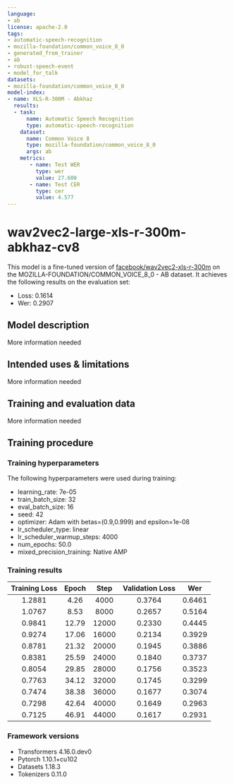 ```yaml
---
language:
- ab
license: apache-2.0
tags:
- automatic-speech-recognition
- mozilla-foundation/common_voice_8_0
- generated_from_trainer
- ab
- robust-speech-event
- model_for_talk
datasets:
- mozilla-foundation/common_voice_8_0
model-index:
- name: XLS-R-300M - Abkhaz
  results:
  - task: 
      name: Automatic Speech Recognition 
      type: automatic-speech-recognition
    dataset:
      name: Common Voice 8
      type: mozilla-foundation/common_voice_8_0
      args: ab
    metrics:
       - name: Test WER
         type: wer
         value: 27.600
       - name: Test CER
         type: cer
         value: 4.577
---
```


<!-- This model card has been generated automatically according to the information the Trainer had access to. You
should probably proofread and complete it, then remove this comment. -->

# wav2vec2-large-xls-r-300m-abkhaz-cv8

This model is a fine-tuned version of [facebook/wav2vec2-xls-r-300m](https://huggingface.co/facebook/wav2vec2-xls-r-300m) on the MOZILLA-FOUNDATION/COMMON_VOICE_8_0 - AB dataset.
It achieves the following results on the evaluation set:
- Loss: 0.1614
- Wer: 0.2907

## Model description

More information needed

## Intended uses & limitations

More information needed

## Training and evaluation data

More information needed

## Training procedure

### Training hyperparameters

The following hyperparameters were used during training:
- learning_rate: 7e-05
- train_batch_size: 32
- eval_batch_size: 16
- seed: 42
- optimizer: Adam with betas=(0.9,0.999) and epsilon=1e-08
- lr_scheduler_type: linear
- lr_scheduler_warmup_steps: 4000
- num_epochs: 50.0
- mixed_precision_training: Native AMP

### Training results

| Training Loss | Epoch | Step  | Validation Loss | Wer    |
|:-------------:|:-----:|:-----:|:---------------:|:------:|
| 1.2881        | 4.26  | 4000  | 0.3764          | 0.6461 |
| 1.0767        | 8.53  | 8000  | 0.2657          | 0.5164 |
| 0.9841        | 12.79 | 12000 | 0.2330          | 0.4445 |
| 0.9274        | 17.06 | 16000 | 0.2134          | 0.3929 |
| 0.8781        | 21.32 | 20000 | 0.1945          | 0.3886 |
| 0.8381        | 25.59 | 24000 | 0.1840          | 0.3737 |
| 0.8054        | 29.85 | 28000 | 0.1756          | 0.3523 |
| 0.7763        | 34.12 | 32000 | 0.1745          | 0.3299 |
| 0.7474        | 38.38 | 36000 | 0.1677          | 0.3074 |
| 0.7298        | 42.64 | 40000 | 0.1649          | 0.2963 |
| 0.7125        | 46.91 | 44000 | 0.1617          | 0.2931 |


### Framework versions

- Transformers 4.16.0.dev0
- Pytorch 1.10.1+cu102
- Datasets 1.18.3
- Tokenizers 0.11.0
